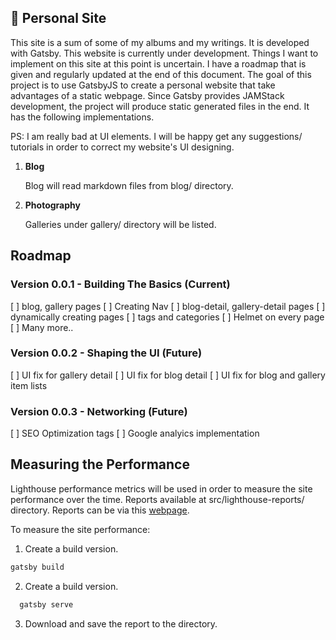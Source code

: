 ## 🚀 Personal Site

This site is a sum of some of my albums and my writings. It is developed with Gatsby. This website is currently under development. Things I want to implement on this site at this point is uncertain. I have a roadmap that is given and regularly updated at the end of this document. The goal of this project is to use GatsbyJS to create a personal website that take advantages of a static webpage. Since Gatsby provides JAMStack development, the project will produce static generated files in the end. It has the following implementations.

PS: I am really bad at UI elements. I will be happy get any suggestions/ tutorials in order to correct my website's UI designing. 

1. **Blog**

    Blog will read markdown files from blog/ directory.

2. **Photography**

    Galleries under gallery/ directory will be listed.

## Roadmap

### Version 0.0.1 - Building The Basics (Current)

[ ] blog, gallery pages
[ ] Creating Nav
[ ] blog-detail, gallery-detail pages
[ ] dynamically creating pages
[ ] tags and categories 
[ ] Helmet on every page
[ ] Many more..

### Version 0.0.2 - Shaping the UI (Future)

[ ] UI fix for gallery detail
[ ] UI fix for blog detail
[ ] UI fix for blog and gallery item lists

### Version 0.0.3 - Networking (Future)

[ ] SEO Optimization tags 
[ ] Google analyics implementation


## Measuring the Performance
Lighthouse performance metrics will be used in order to measure the site performance over the time. Reports available at src/lighthouse-reports/ directory. Reports can be via this [webpage](https://googlechrome.github.io/lighthouse/viewer/).

To measure the site performance:

 1. Create a build version.

  ```sh
  gatsby build
  ```

 2. Create a build version.

```sh
  gatsby serve
  ```

 3. Download and save the report to the directory.